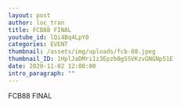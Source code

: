 ```yaml
---
layout: post
author: loc_tran
title: FCB88 FINAL
youtube_id: lQi4Bq4LpY0
categories: EVENT
thumbnail: /assets/img/uploads/fcb-88.jpeg
thumbnail_ID: 1HplJaDMri1z3Epzb0gSSVKzvGNGNp51E
date: 2020-11-02 12:00:00
intro_paragraph: ""
---
```

FCB88 FINAL
